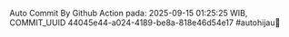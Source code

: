 Auto Commit By Github Action pada: 2025-09-15 01:25:25 WIB, COMMIT_UUID 44045e44-a024-4189-be8a-818e46d54e17 #autohijau🗿
